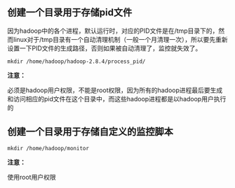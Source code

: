 ## 创建一个目录用于存储pid文件

因为hadoop中的各个进程，默认运行时，对应的PID文件是在/tmp目录下的，然而linux对于/tmp目录有一个自动清理机制（一般一个月清理一次），所以要先重新设置一下PID文件的生成路径，否则如果被自动清理了，监控就失效了。

```shell
mkdir /home/hadoop/hadoop-2.8.4/process_pid/
```

**注意：**

必须是hadoop用户权限，不能是root权限，因为所有的hadoop进程最后要生成和访问相应的pid文件在这个目录中，而这些hadoop进程都是以hadoop用户执行的

## 创建一个目录用于存储自定义的监控脚本

```shell
mkdir /home/hadoop/monitor
```

**注意：**

使用root用户权限

